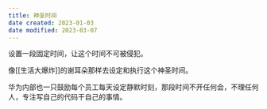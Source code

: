 ```yaml
---
title: 神圣时间
date created: 2023-01-03
date modified: 2023-03-07
---
```


设置一段固定时间，让这个时间不可被侵犯。

像[[生活大爆炸]]的谢耳朵那样去设定和执行这个神圣时间。

华为内部也一只鼓励每个员工每天设定静默时刻，那段时间不开任何会，不理任何人，专注写自己的代码干自己的事情。
